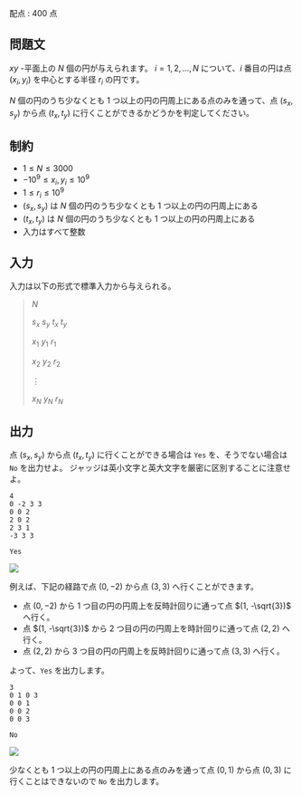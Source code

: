配点 : $400$ 点

## 問題文

$xy$ -平面上の $N$ 個の円が与えられます。
$i = 1, 2, \ldots, N$ について、$i$ 番目の円は点 $(x_i, y_i)$ を中心とする半径 $r_i$ の円です。

$N$ 個の円のうち少なくとも $1$ つ以上の円の円周上にある点のみを通って、点 $(s_x, s_y)$ から点 $(t_x, t_y)$ に行くことができるかどうかを判定してください。

## 制約

- $1 \leq N \leq 3000$
- $-10^9 \leq x_i, y_i \leq 10^9$
- $1 \leq r_i \leq 10^9$
- $(s_x, s_y)$ は $N$ 個の円のうち少なくとも $1$ つ以上の円の円周上にある
- $(t_x, t_y)$ は $N$ 個の円のうち少なくとも $1$ つ以上の円の円周上にある
- 入力はすべて整数

## 入力

入力は以下の形式で標準入力から与えられる。

> $N$
> 
> $s_x$ $s_y$ $t_x$ $t_y$
> 
> $x_1$ $y_1$ $r_1$
> 
> $x_2$ $y_2$ $r_2$
> 
> $\vdots$
> 
> $x_N$ $y_N$ $r_N$

## 出力

点 $(s_x, s_y)$ から点 $(t_x, t_y)$ に行くことができる場合は `Yes` を、そうでない場合は `No` を出力せよ。
ジャッジは英小文字と英大文字を厳密に区別することに注意せよ。

```input1
4
0 -2 3 3
0 0 2
2 0 2
2 3 1
-3 3 3
```

```output1
Yes
```

![](https://img.atcoder.jp/abc259/7b850385b9d67dc150435ffc7818bd94.png)

例えば、下記の経路で点 $(0, -2)$ から点 $(3, 3)$ へ行くことができます。

- 点 $(0, -2)$ から $1$ つ目の円の円周上を反時計回りに通って点 $(1, -\sqrt{3})$ へ行く。
- 点 $(1, -\sqrt{3})$ から $2$ つ目の円の円周上を時計回りに通って点 $(2, 2)$ へ行く。
- 点 $(2, 2)$ から $3$ つ目の円の円周上を反時計回りに通って点 $(3, 3)$ へ行く。

よって、`Yes` を出力します。

```input2
3
0 1 0 3
0 0 1
0 0 2
0 0 3
```

```output2
No
```

![](https://img.atcoder.jp/abc259/924efa40ff28e5d7125841da2710d012.png)

少なくとも $1$ つ以上の円の円周上にある点のみを通って点 $(0, 1)$ から点 $(0, 3)$ に行くことはできないので `No` を出力します。